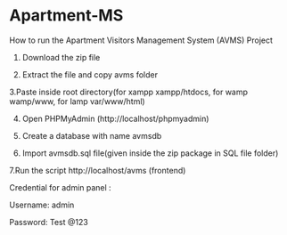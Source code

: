 # Apartment-MS

How to run the Apartment Visitors Management System (AVMS) Project

1. Download the  zip file

2. Extract the file and copy avms folder

3.Paste inside root directory(for xampp xampp/htdocs, for wamp wamp/www, for lamp var/www/html)

4. Open PHPMyAdmin (http://localhost/phpmyadmin)

5. Create a database with name avmsdb

6. Import avmsdb.sql file(given inside the zip package in SQL file folder)

7.Run the script http://localhost/avms (frontend)

Credential for admin panel :

Username: admin

Password: Test @123

